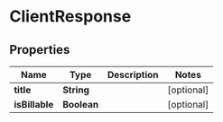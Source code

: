 

# ClientResponse


## Properties

| Name | Type | Description | Notes |
|------------ | ------------- | ------------- | -------------|
|**title** | **String** |  |  [optional] |
|**isBillable** | **Boolean** |  |  [optional] |




